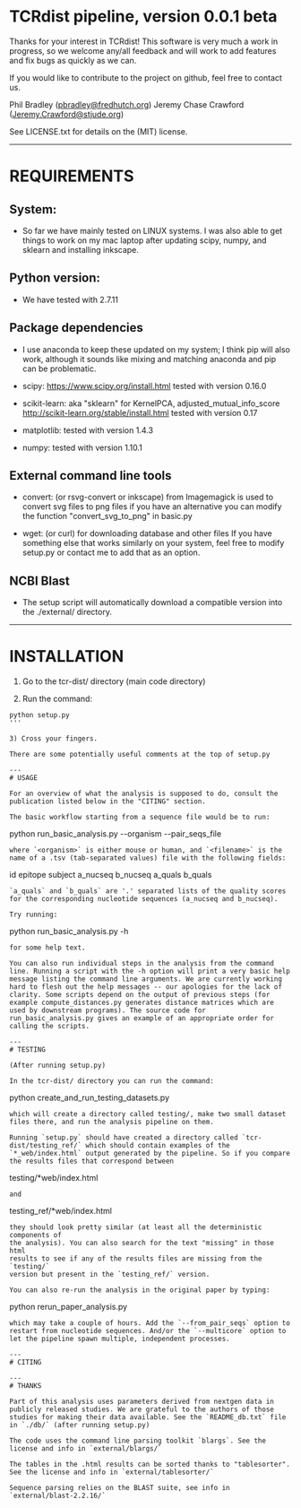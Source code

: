 # TCRdist pipeline, version 0.0.1 beta

Thanks for your interest in TCRdist! This software is very much a
work in progress, so we welcome any/all feedback and will work to
add features and fix bugs as quickly as we can.

If you would like to contribute to the project on github, feel free
to contact us.

Phil Bradley (pbradley@fredhutch.org)
Jeremy Chase Crawford (Jeremy.Crawford@stjude.org)

See LICENSE.txt for details on the (MIT) license.

---
# REQUIREMENTS

## System:

 - So far we have mainly tested on LINUX systems. I was also able to get things to work on my mac laptop after updating scipy, numpy, and sklearn and installing inkscape.

## Python version:
 - We have tested with 2.7.11

## Package dependencies

 - I use anaconda to keep these updated on my system; I think pip will also work, although it sounds like mixing and matching anaconda and pip can be problematic.

 - scipy:
   https://www.scipy.org/install.html
   tested with version 0.16.0
				
 - scikit-learn:
   aka "sklearn" for KernelPCA, adjusted_mutual_info_score
   http://scikit-learn.org/stable/install.html
   tested with version 0.17
				
 - matplotlib:
   tested with version 1.4.3
				
 - numpy:
   tested with version 1.10.1


## External command line tools

 - convert: (or rsvg-convert or inkscape)
   from Imagemagick is used to convert svg files to png files if you have an alternative you can modify the function "convert_svg_to_png" in basic.py

 - wget: (or curl)
   for downloading database and other files
   If you have something else that works similarly on your system, feel free to modify setup.py or contact me to add that as an option.
				
## NCBI Blast
 - The setup script will automatically download a compatible version into the ./external/ directory.

---
# INSTALLATION

1. Go to the tcr-dist/ directory (main code directory)

2. Run the command:
```
python setup.py
'''

3) Cross your fingers.

There are some potentially useful comments at the top of setup.py

---
# USAGE

For an overview of what the analysis is supposed to do, consult the publication listed below in the "CITING" section.

The basic workflow starting from a sequence file would be to run:
```
python run_basic_analysis.py --organism <organism> --pair_seqs_file <filename>
```
where `<organism>` is either mouse or human, and `<filename>` is the name of a .tsv (tab-separated values) file with the following fields:
```
id	epitope	subject	a_nucseq	b_nucseq	a_quals	b_quals
```
`a_quals` and `b_quals` are '.' separated lists of the quality scores for the corresponding nucleotide sequences (a_nucseq and b_nucseq).

Try running:
```
python run_basic_analysis.py -h
```
for some help text.

You can also run individual steps in the analysis from the command line. Running a script with the -h option will print a very basic help message listing the command line arguments. We are currently working hard to flesh out the help messages -- our apologies for the lack of clarity. Some scripts depend on the output of previous steps (for example compute_distances.py generates distance matrices which are used by downstream programs). The source code for run_basic_analysis.py gives an example of an appropriate order for calling the scripts.

---
# TESTING

(After running setup.py)

In the tcr-dist/ directory you can run the command:
```
python create_and_run_testing_datasets.py
```
which will create a directory called testing/, make two small dataset files there, and run the analysis pipeline on them.

Running `setup.py` should have created a directory called `tcr-dist/testing_ref/` which should contain examples of the `*_web/index.html` output generated by the pipeline. So if you compare the results files that correspond between
```
testing/*web/index.html
```
and
```
testing_ref/*web/index.html
```
they should look pretty similar (at least all the deterministic components of
the analysis). You can also search for the text "missing" in those html
results to see if any of the results files are missing from the `testing/`
version but present in the `testing_ref/` version.

You can also re-run the analysis in the original paper by typing:
```
python rerun_paper_analysis.py
```
which may take a couple of hours. Add the `--from_pair_seqs` option to restart from nucleotide sequences. And/or the `--multicore` option to let the pipeline spawn multiple, independent processes.

---
# CITING

---
# THANKS

Part of this analysis uses parameters derived from nextgen data in publicly released studies. We are grateful to the authors of those studies for making their data available. See the `README_db.txt` file in `./db/` (after running setup.py)

The code uses the command line parsing toolkit `blargs`. See the license and info in `external/blargs/`

The tables in the .html results can be sorted thanks to "tablesorter". See the license and info in `external/tablesorter/`

Sequence parsing relies on the BLAST suite, see info in `external/blast-2.2.16/`